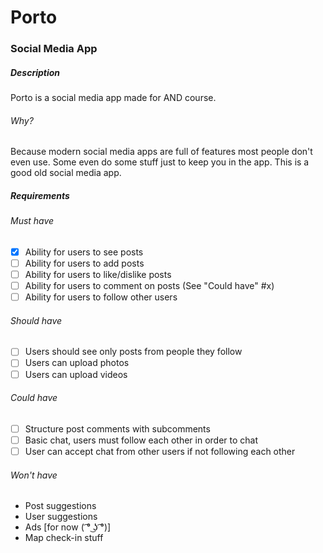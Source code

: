 # Porto
### Social Media App

##### Description
Porto is a social media app made for AND course.
###### Why?
Because modern social media apps are full of features most people don't even use. Some even do some stuff just to keep you in the app. This is a good old social media app.

##### Requirements

###### Must have
- [x] Ability for users to see posts
- [ ] Ability for users to add posts
- [ ] Ability for users to like/dislike posts
- [ ] Ability for users to comment on posts (See "Could have" #x)
- [ ] Ability for users to follow other users

###### Should have
- [ ] Users should see only posts from people they follow
- [ ] Users can upload photos
- [ ] Users can upload videos

###### Could have
- [ ] Structure post comments with subcomments
- [ ] Basic chat, users must follow each other in order to chat
- [ ] User can accept chat from other users if not following each other

###### Won't have
- Post suggestions 
- User suggestions
- Ads [for now ( ͡° ͜ʖ ͡°)]
- Map check-in stuff
